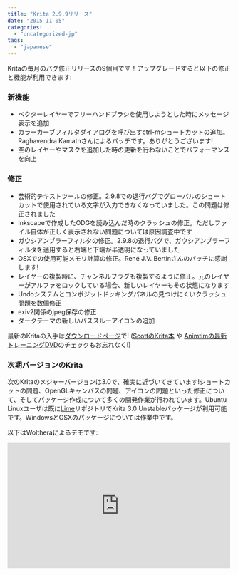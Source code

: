 ```yaml
---
title: "Krita 2.9.9リリース"
date: "2015-11-05"
categories: 
  - "uncategorized-jp"
tags: 
  - "japanese"
---
```


Kritaの毎月のバグ修正リリースの9個目です！アップグレードすると以下の修正と機能が利用できます:

### 新機能

- ベクターレイヤーでフリーハンドブラシを使用しようとした時にメッセージ表示を追加
- カラーカーブフィルタダイアログを呼び出すctrl-mショートカットの追加。Raghavendra Kamathさんによるパッチです。ありがとうございます!
- 空のレイヤーやマスクを追加した時の更新を行わないことでパフォーマンスを向上

### 修正

- 芸術的テキストツールの修正。2.9.8での退行バグでグローバルのショートカットで使用されている文字が入力できなくなっていました。この問題は修正されました
- Inkscapeで作成したODGを読み込んだ時のクラッシュの修正。ただしファイル自体が正しく表示されない問題については原因調査中です
- ガウシアンブラーフィルタの修正。2.9.8の退行バグで、ガウシアンブラーフィルタを適用すると右端と下端が半透明になっていました
- OSXでの使用可能メモリ計算の修正。René J.V. Bertinさんのパッチに感謝します!
- レイヤーの複製時に、チャンネルフラグも複製するように修正。元のレイヤーがアルファをロックしている場合、新しいレイヤーもその状態になります
- Undoシステムとコンポジットドッキングパネルの見つけにくいクラッシュ問題を数個修正
- exiv2関係のjpeg保存の修正
- ダークテーマの新しいパススルーアイコンの追加

最新のKritaの入手は[ダウンロードページ](https://jp.krita.org/download/krita-desktop/)で! ([ScottのKrita本](https://jp.krita.org/item/new-krita-book-release-and-giveaway/) や [Animtimの最新トレーニングDVD](https://jp.krita.org/item/secrets-of-krita-the-third-krita-training-dvd/)のチェックもお忘れなく!)

### 次期バージョンのKrita

次のKritaのメジャーバージョンは3.0で、確実に近づいてきています!ショートカットの問題、OpenGLキャンバスの問題、アイコンの問題といった修正について、そしてパッケージ作成について多くの開発作業が行われています。Ubuntu Linuxユーザは既に[Lime](https://launchpad.net/~dimula73/+archive/ubuntu/krita)リポジトリでKrita 3.0 Unstableパッケージが利用可能です。WindowsとOSXのパッケージについては作業中です。

以下はWoltheraによるデモです:

<iframe src="https://www.youtube.com/embed/kWHK68iCRHk?feature=oembed" width="500" height="281" frameborder="0" allowfullscreen="allowfullscreen"></iframe>
